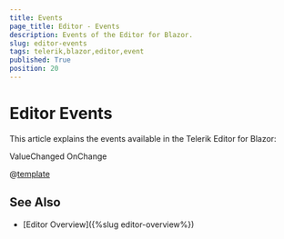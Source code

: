 ```yaml
---
title: Events
page_title: Editor - Events
description: Events of the Editor for Blazor.
slug: editor-events
tags: telerik,blazor,editor,event
published: True
position: 20
---
```


# Editor Events

This article explains the events available in the Telerik Editor for Blazor:

ValueChanged
OnChange

@[template](/_contentTemplates/common/general-info.md#event-callback-can-be-async)


## See Also

  * [Editor Overview]({%slug editor-overview%})
